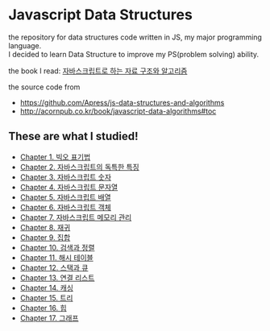 # Javascript Data Structures

the repository for data structures code written in JS, my major programming language.  
I decided to learn Data Structure to improve my PS(problem solving) ability.

the book I read: [자바스크립트로 하는 자료 구조와 알고리즘](http://acornpub.co.kr/book/javascript-data-algorithms#toc)

the source code from

- https://github.com/Apress/js-data-structures-and-algorithms
- http://acornpub.co.kr/book/javascript-data-algorithms#toc

## These are what I studied!
- [Chapter 1. 빅오 표기법](https://github.com/Sonwanseo/JS-Data-Structure/tree/master/Chapter%201)
- [Chapter 2. 자바스크립트의 독특한 특징](https://github.com/Sonwanseo/JS-Data-Structure/tree/master/Chapter%202)
- [Chapter 3. 자바스크립트 숫자](https://github.com/Sonwanseo/JS-Data-Structure/tree/master/Chapter%203)
- [Chapter 4. 자바스크립트 문자열](https://github.com/Sonwanseo/JS-Data-Structure/tree/master/Chapter%204)
- [Chapter 5. 자바스크립트 배열](https://github.com/Sonwanseo/JS-Data-Structure/tree/master/Chapter%205)
- [Chapter 6. 자바스크립트 객체](https://github.com/Sonwanseo/JS-Data-Structure/tree/master/Chapter%206)
- [Chapter 7. 자바스크립트 메모리 관리](https://github.com/Sonwanseo/JS-Data-Structure/tree/master/Chapter%207)
- [Chapter 8. 재귀](https://github.com/Sonwanseo/JS-Data-Structure/tree/master/Chapter%208)
- [Chapter 9. 집합](https://github.com/Sonwanseo/JS-Data-Structure/tree/master/Chapter%209)
- [Chapter 10. 검색과 정렬](https://github.com/Sonwanseo/JS-Data-Structure/tree/master/Chapter%2010)
- [Chapter 11. 해시 테이블](https://github.com/Sonwanseo/JS-Data-Structure/tree/master/Chapter%2011)
- [Chapter 12. 스택과 큐](https://github.com/Sonwanseo/JS-Data-Structure/tree/master/Chapter%2012)
- [Chapter 13. 연결 리스트](https://github.com/Sonwanseo/JS-Data-Structure/tree/master/Chapter%2013)
- [Chapter 14. 캐싱](https://github.com/Sonwanseo/JS-Data-Structure/tree/master/Chapter%2014)
- [Chapter 15. 트리](https://github.com/Sonwanseo/JS-Data-Structure/tree/master/Chapter%2015)
- [Chapter 16. 힙](https://github.com/Sonwanseo/JS-Data-Structure/tree/master/Chapter%2016)
- [Chapter 17. 그래프](https://github.com/Sonwanseo/JS-Data-Structure/tree/master/Chapter%2017)

